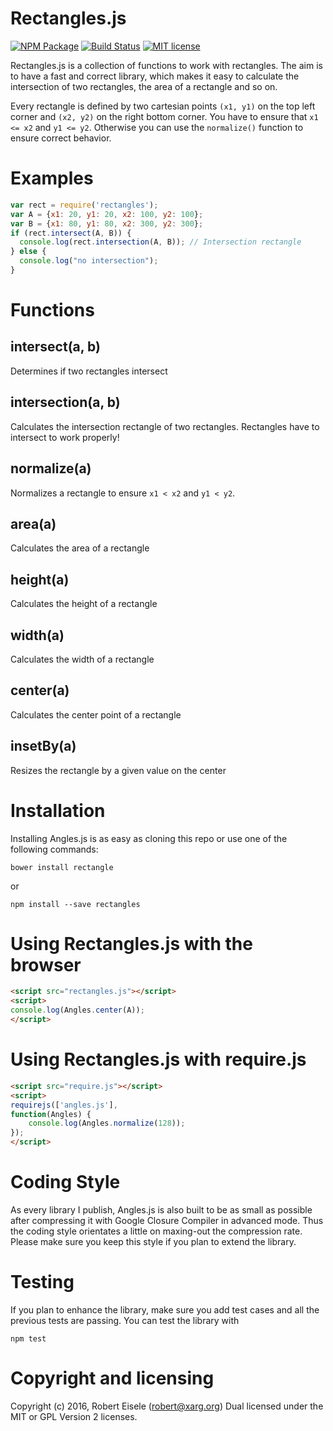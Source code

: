 # Rectangles.js 

[![NPM Package](https://img.shields.io/npm/v/rectangles.svg?style=flat)](https://npmjs.org/package/rectangles "View this project on npm")
[![Build Status](https://travis-ci.org/infusion/Rectangles.js.svg)](https://travis-ci.org/infusion/Rectangles.js)
[![MIT license](http://img.shields.io/badge/license-MIT-brightgreen.svg)](http://opensource.org/licenses/MIT)


Rectangles.js is a collection of functions to work with rectangles. The aim is to have a fast and correct library, which makes it easy to calculate the intersection of two rectangles, the area of a rectangle and so on.

Every rectangle is defined by two cartesian points `(x1, y1)` on the top left corner and `(x2, y2)` on the right bottom corner. You have to ensure that `x1 <= x2` and `y1 <= y2`. Otherwise you can use the `normalize()` function to ensure correct behavior.

Examples
===

```javascript
var rect = require('rectangles');
var A = {x1: 20, y1: 20, x2: 100, y2: 100};
var B = {x1: 80, y1: 80, x2: 300, y2: 300};
if (rect.intersect(A, B)) {
  console.log(rect.intersection(A, B)); // Intersection rectangle
} else {
  console.log("no intersection");
}
```

Functions
===

intersect(a, b)
---
Determines if two rectangles intersect

intersection(a, b)
---
Calculates the intersection rectangle of two rectangles. Rectangles have to intersect to work properly!

normalize(a)
---
Normalizes a rectangle to ensure `x1 < x2` and `y1 < y2`.

area(a)
---
Calculates the area of a rectangle

height(a)
---
Calculates the height of a rectangle

width(a)
---
Calculates the width of a rectangle

center(a)
---
Calculates the center point of a rectangle

insetBy(a)
---
Resizes the rectangle by a given value on the center

Installation
===
Installing Angles.js is as easy as cloning this repo or use one of the following commands:

```
bower install rectangle
```
or

```
npm install --save rectangles
```


Using Rectangles.js with the browser
===
```html
<script src="rectangles.js"></script>
<script>
console.log(Angles.center(A));
</script>
```

Using Rectangles.js with require.js
===
```html
<script src="require.js"></script>
<script>
requirejs(['angles.js'],
function(Angles) {
    console.log(Angles.normalize(128));
});
</script>
```

Coding Style
===
As every library I publish, Angles.js is also built to be as small as possible after compressing it with Google Closure Compiler in advanced mode. Thus the coding style orientates a little on maxing-out the compression rate. Please make sure you keep this style if you plan to extend the library.

Testing
===
If you plan to enhance the library, make sure you add test cases and all the previous tests are passing. You can test the library with

```
npm test
```

Copyright and licensing
===
Copyright (c) 2016, Robert Eisele (robert@xarg.org)
Dual licensed under the MIT or GPL Version 2 licenses.
